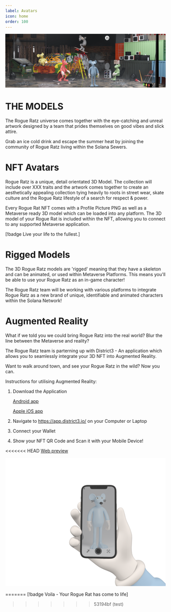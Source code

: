 ```yaml
---
label: Avatars
icon: home
order: 100
---
```


![](../static/banner2.png)

# THE MODELS

The Rogue Ratz universe comes together with the eye-catching and unreal artwork designed by a team that prides themselves on good vibes and slick attire. 

Grab an ice cold drink and escape the summer heat by joining the community of Rogue Ratz living within the Solana Sewers. 

# NFT Avatars

Rogue Ratz is a unique, detail orientated 3D Model. The collection will include over XXX traits and the artwork comes together to create an aesthetically appealing collection tying heavily to roots in street wear, skate culture and the Rogue Ratz lifestyle of a search for respect & power. 

Every Rogue Rat NFT comes with a Profile Picture PNG as well as a Metaverse ready 3D model which can be loaded into any platform. The 3D model of your Rogue Rat is included within the NFT, allowing you to connect to any supported Metaverse application.

[!badge Live your life to the fullest.]

# Rigged Models

The 3D Rogue Ratz models are 'rigged' meaning that they have a skeleton and can be animated, or used within Metaverse Platforms. This means you'll be able to use your Rogue Ratz as an in-game character!

The Rogue Ratz team will be working with various platforms to integrate Rogue Ratz as a new brand of unique, identifiable and animated characters within the Solana Network!

# Augmented Reality

What if we told you we could bring Rogue Ratz into the real world? Blur the line between the Metaverse and reality?

The Rogue Ratz team is parterning up with District3 - An application which allows you to seamlessly integrate your 3D NFT into Augmented Reality.

Want to walk around town, and see your Rogue Ratz in the wild? Now you can. 

Instructions for utilising Augmented Reality: 

1. Download the Application

    [Android app](https://play.google.com/store/apps/details?id=com.district3.arviewer)

    [Apple iOS app](https://apps.apple.com/app/id1606714182?platform=iphone)

2. Navigate to https://app.district3.io/ on your Computer or Laptop

3. Connect your Wallet

4. Show your NFT QR Code and Scan it with your Mobile Device!

<<<<<<< HEAD
[Web preview](https://district3.io/preview/)

![](../static/ar.png)

=======
[!badge Voila - Your Rogue Rat has come to life]
>>>>>>> 53194bf (test)
